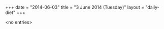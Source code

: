 +++
date = "2014-06-03"
title = "3 June 2014 (Tuesday)"
layout = "daily-diet"
+++


\<no entries\>

